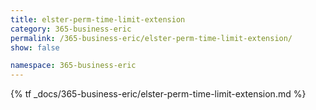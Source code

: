 ```yaml
---
title: elster-perm-time-limit-extension
category: 365-business-eric
permalink: /365-business-eric/elster-perm-time-limit-extension/
show: false

namespace: 365-business-eric
---
```


{% tf _docs/365-business-eric/elster-perm-time-limit-extension.md %}